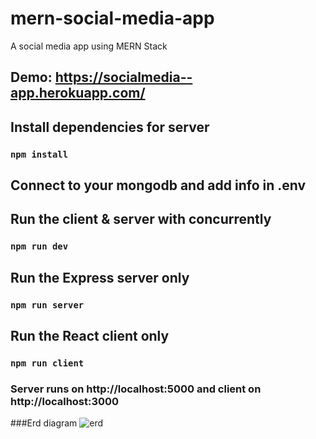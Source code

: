 # mern-social-media-app
 A social media app using MERN Stack

## Demo: https://socialmedia--app.herokuapp.com/

## Install dependencies for server 
### `npm install`

## Connect to your mongodb and add info in .env

## Run the client & server with concurrently
### `npm run dev`

## Run the Express server only
### `npm run server`

## Run the React client only
### `npm run client`

### Server runs on http://localhost:5000 and client on http://localhost:3000


###Erd diagram
![erd](https://user-images.githubusercontent.com/102165229/178091474-7c381d93-346f-492a-85c4-5644cfee93a7.jpeg)
